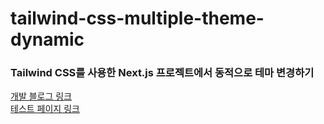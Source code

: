 # tailwind-css-multiple-theme-dynamic
### Tailwind CSS를 사용한 Next.js 프로젝트에서 동적으로 테마 변경하기 


[개발 블로그 링크](https://blog.teamelysium.kr/multiple-theme) <br/>
[테스트 페이지 링크](https://sokkanji.github.io/tailwind-css-multiple-theme-dynamic/)
